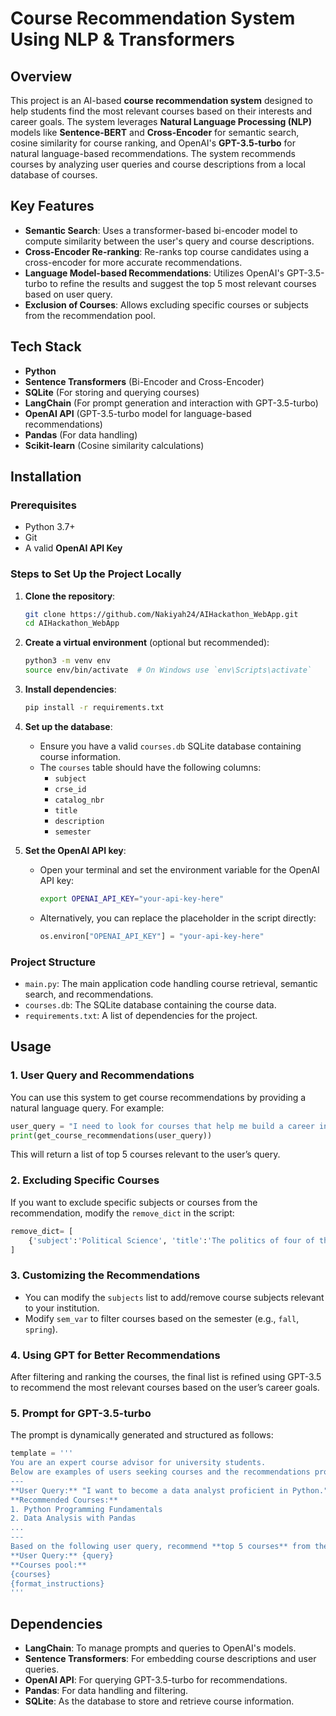 
# **Course Recommendation System Using NLP & Transformers**

## **Overview**

This project is an AI-based **course recommendation system** designed to help students find the most relevant courses based on their interests and career goals. The system leverages **Natural Language Processing (NLP)** models like **Sentence-BERT** and **Cross-Encoder** for semantic search, cosine similarity for course ranking, and OpenAI's **GPT-3.5-turbo** for natural language-based recommendations. The system recommends courses by analyzing user queries and course descriptions from a local database of courses.

## **Key Features**

- **Semantic Search**: Uses a transformer-based bi-encoder model to compute similarity between the user's query and course descriptions.
- **Cross-Encoder Re-ranking**: Re-ranks top course candidates using a cross-encoder for more accurate recommendations.
- **Language Model-based Recommendations**: Utilizes OpenAI's GPT-3.5-turbo to refine the results and suggest the top 5 most relevant courses based on user query.
- **Exclusion of Courses**: Allows excluding specific courses or subjects from the recommendation pool.
  
## **Tech Stack**

- **Python**
- **Sentence Transformers** (Bi-Encoder and Cross-Encoder)
- **SQLite** (For storing and querying courses)
- **LangChain** (For prompt generation and interaction with GPT-3.5-turbo)
- **OpenAI API** (GPT-3.5-turbo model for language-based recommendations)
- **Pandas** (For data handling)
- **Scikit-learn** (Cosine similarity calculations)

## **Installation**

### **Prerequisites**

- Python 3.7+
- Git
- A valid **OpenAI API Key**
  
### **Steps to Set Up the Project Locally**

1. **Clone the repository**:
   ```bash
   git clone https://github.com/Nakiyah24/AIHackathon_WebApp.git
   cd AIHackathon_WebApp
   ```

2. **Create a virtual environment** (optional but recommended):
   ```bash
   python3 -m venv env
   source env/bin/activate  # On Windows use `env\Scripts\activate`
   ```

3. **Install dependencies**:
   ```bash
   pip install -r requirements.txt
   ```

4. **Set up the database**:
   - Ensure you have a valid `courses.db` SQLite database containing course information.
   - The `courses` table should have the following columns:
     - `subject`
     - `crse_id`
     - `catalog_nbr`
     - `title`
     - `description`
     - `semester`

5. **Set the OpenAI API key**:
   - Open your terminal and set the environment variable for the OpenAI API key:
     ```bash
     export OPENAI_API_KEY="your-api-key-here"
     ```
   - Alternatively, you can replace the placeholder in the script directly:
     ```python
     os.environ["OPENAI_API_KEY"] = "your-api-key-here"
     ```

### **Project Structure**

- `main.py`: The main application code handling course retrieval, semantic search, and recommendations.
- `courses.db`: The SQLite database containing the course data.
- `requirements.txt`: A list of dependencies for the project.

## **Usage**

### **1. User Query and Recommendations**

You can use this system to get course recommendations by providing a natural language query. For example:

```python
user_query = "I need to look for courses that help me build a career in data science and ML and work as a Machine learning engineer in biomed."
print(get_course_recommendations(user_query))
```

This will return a list of top 5 courses relevant to the user’s query.

### **2. Excluding Specific Courses**

If you want to exclude specific subjects or courses from the recommendation, modify the `remove_dict` in the script:

```python
remove_dict= [
    {'subject':'Political Science', 'title':'The politics of four of the United States principal racial minority groups'}
]
```

### **3. Customizing the Recommendations**

- You can modify the `subjects` list to add/remove course subjects relevant to your institution.
- Modify `sem_var` to filter courses based on the semester (e.g., `fall`, `spring`).

### **4. Using GPT for Better Recommendations**

After filtering and ranking the courses, the final list is refined using GPT-3.5 to recommend the most relevant courses based on the user’s career goals.

### **5. Prompt for GPT-3.5-turbo**

The prompt is dynamically generated and structured as follows:

```python
template = '''
You are an expert course advisor for university students.
Below are examples of users seeking courses and the recommendations provided:
---
**User Query:** "I want to become a data analyst proficient in Python."
**Recommended Courses:**
1. Python Programming Fundamentals
2. Data Analysis with Pandas
...
---
Based on the following user query, recommend **top 5 courses** from the courses pool that would best suit their needs.
**User Query:** {query}
**Courses pool:**
{courses}
{format_instructions}
'''
```

## **Dependencies**

- **LangChain**: To manage prompts and queries to OpenAI's models.
- **Sentence Transformers**: For embedding course descriptions and user queries.
- **OpenAI API**: For querying GPT-3.5-turbo for recommendations.
- **Pandas**: For data handling and filtering.
- **SQLite**: As the database to store and retrieve course information.

